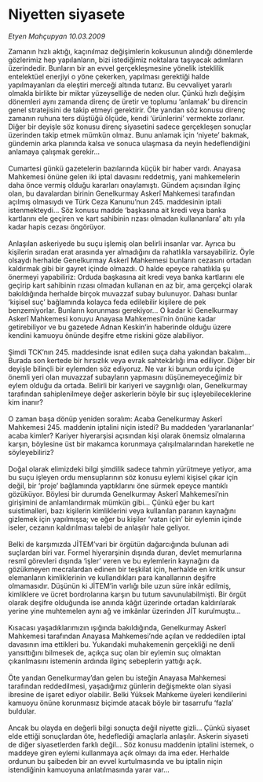 # Niyetten siyasete

*Etyen Mahçupyan 10.03.2009*

<div class="taraf_structure_2col_1zq">
<div class="margen_n">



 <p>Zamanın hızlı aktığı, kaçınılmaz değişimlerin kokusunun alındığı dönemlerde gözlerimiz hep yapılanların, bizi istediğimiz noktalara taşıyacak adımların üzerindedir. Bunların bir an evvel gerçekleşmesine yönelik isteklilik entelektüel enerjiyi o yöne çekerken, yapılması gerektiği halde yapılmayanları da eleştiri merceği altında tutarız. Bu cevvaliyet yararlı olmakla birlikte bir miktar yüzeyselliğe de neden olur. Çünkü hızlı değişim dönemleri aynı zamanda direnç de üretir ve toplumu ‘anlamak’ bu direncin genel stratejisini de takip etmeyi gerektirir. Öte yandan söz konusu direnç zamanın ruhuna ters düştüğü ölçüde, kendi ‘ürünlerini’ vermekte zorlanır. Diğer bir deyişle söz konusu direnç siyasetini sadece gerçekleşen sonuçlar üzerinden takip etmek mümkün olmaz. Bunu anlamak için ‘niyete’ bakmak, gündemin arka planında kalsa ve sonuca ulaşmasa da neyin hedeflendiğini anlamaya çalışmak gerekir... <br/><br/>Cumartesi günkü gazetelerin bazılarında küçük bir haber vardı. Anayasa Mahkemesi önüne gelen iki iptal davasını reddetmiş, yani mahkemelerin daha önce vermiş olduğu kararları onaylamıştı. Gündem açısından ilginç olan, bu davalardan birinin Genelkurmay Askerî Mahkemesi tarafından açılmış olmasıydı ve Türk Ceza Kanunu’nun 245. maddesinin iptali istenmekteydi... Söz konusu madde ‘başkasına ait kredi veya banka kartlarını ele geçiren ve kart sahibinin rızası olmadan kullananlara’ altı yıla kadar hapis cezası öngörüyor. <br/><br/>Anlaşılan askeriyede bu suçu işlemiş olan belirli insanlar var. Ayrıca bu kişilerin sıradan erat arasında yer almadığını da rahatlıkla varsayabiliriz. Öyle olsaydı herhalde Genelkurmay Askerî Mahkemesi bunların cezasını ortadan kaldırmak gibi bir gayret içinde olmazdı. O halde epeyce rahatlıkla şu önermeyi yapabiliriz: Orduda başkasına ait kredi veya banka kartlarını ele geçirip kart sahibinin rızası olmadan kullanan en az bir, ama gerçekçi olarak bakıldığında herhalde birçok muvazzaf subay bulunuyor. Dahası bunlar ‘kişisel suç’ bağlamında kolayca feda edilebilir kişilere de pek benzemiyorlar. Bunların korunması gerekiyor... O kadar ki Genelkurmay Askerî Mahkemesi konuyu Anayasa Mahkemesi’nin önüne kadar getirebiliyor ve bu gazetede Adnan Keskin’in haberinde olduğu üzere kendini kamuoyu önünde deşifre etme riskini göze alabiliyor. <br/><br/>Şimdi TCK’nın 245. maddesinde isnat edilen suça daha yakından bakalım... Burada son kertede bir hırsızlık veya evrak sahtekârlığı ima ediliyor. Diğer bir deyişle bilinçli bir eylemden söz ediyoruz. Ne var ki bunun ordu içinde önemli yeri olan muvazzaf subayların yapmasını düşünemeyeceğimiz bir eylem olduğu da ortada. Belirli bir kariyeri ve saygınlığı olan, Genelkurmay tarafından sahiplenilmeye değer askerlerin böyle bir suç işleyebileceklerine kim inanır? <br/><br/>O zaman başa dönüp yeniden soralım: Acaba Genelkurmay Askerî Mahkemesi 245. maddenin iptalini niçin istedi? Bu maddeden ‘yararlananlar’ acaba kimler? Kariyer hiyerarşisi açısından kişi olarak önemsiz olmalarına karşın, böylesine üst bir makamca korunmaya çalışılmalarından hareketle ne söyleyebiliriz? <br/><br/>Doğal olarak elimizdeki bilgi şimdilik sadece tahmin yürütmeye yetiyor, ama bu suçu işleyen ordu mensuplarının söz konusu eylemi kişisel çıkar için değil, bir ‘proje’ bağlamında yaptıklarını öne sürmek epeyce mantıklı gözüküyor. Böylesi bir durumda Genelkurmay Askerî Mahkemesi’nin girişimini de anlamlandırmak mümkün gibi... Çünkü eğer bu kart suistimalleri, bazı kişilerin kimliklerini veya kullanılan paranın kaynağını gizlemek için yapılmışsa; ve eğer bu kişiler ‘vatan için’ bir eylemin içinde iseler, cezanın kaldırılması talebi de anlaşılır hale geliyor. <br/><br/>Belki de karşımızda JİTEM’vari bir örgütün dağarcığında bulunan adi suçlardan biri var. Formel hiyerarşinin dışında duran, devlet memurlarına resmî görevleri dışında ‘işler’ veren ve bu eylemlerin kaynağını da gözükmeyen mecralardan edinen bir teşkilat için, herhalde en kritik unsur elemanların kimliklerinin ve kullandıkları para kanallarının deşifre olmamasıdır. Düşünün ki JİTEM’in varlığı bile uzun süre inkâr edilmiş, kimliklere ve ücret bordrolarına karşın bu tutum savunulabilmişti. Bir örgüt olarak deşifre olduğunda ise anında kâğıt üzerinde ortadan kaldırılarak yerine yine muhtemelen aynı ağ ve imkânlar üzerinden JİT kurulmuştu... <br/><br/>Kısacası yaşadıklarımızın ışığında bakıldığında, Genelkurmay Askerî Mahkemesi tarafından Anayasa Mahkemesi’nde açılan ve reddedilen iptal davasının ima ettikleri bu. Yukarıdaki muhakemenin gerçekliği ne denli yansıttığını bilmesek de, açıkça suç olan bir eylemin suç olmaktan çıkarılmasını istemenin ardında ilginç sebeplerin yattığı açık. <br/><br/>Öte yandan Genelkurmay’dan gelen bu isteğin Anayasa Mahkemesi tarafından reddedilmesi, yaşadığımız günlerin değişmekte olan siyasi ibresine de işaret ediyor olabilir. Belki Yüksek Mahkeme üyeleri kendilerini kamuoyu önüne korunmasız biçimde atacak böyle bir tasarrufu ‘fazla’ buldular. <br/><br/>Ancak bu olayda en değerli bilgi sonuçta değil niyette gizli... Çünkü siyaset elde ettiği sonuçlardan öte, hedeflediği amaçlarla anlaşılır. Askerin siyaseti de diğer siyasetlerden farklı değil... Söz konusu maddenin iptalini istemek, o maddeye giren eylemi kullanmaya açık olmayı da ima eder. Herhalde ordunun bu şaibeden bir an evvel kurtulmasında ve bu iptalin niçin istendiğinin kamuoyuna anlatılmasında yarar var...</p>

<br/>


<div id="taraf_not">
</div>

</div>


</div>
